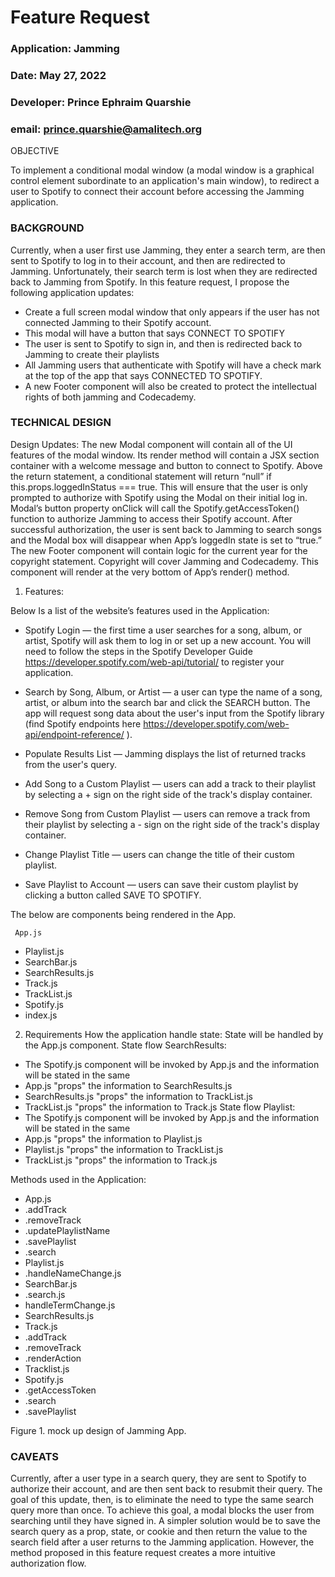# Feature Request
### Application: Jamming
### Date: May 27, 2022
### Developer: Prince Ephraim Quarshie
### email: prince.quarshie@amalitech.org
OBJECTIVE

To implement a conditional modal window (a modal window is a graphical control element subordinate to an application's main window), to redirect a user to Spotify to connect their account before accessing the Jamming application.

### BACKGROUND 	

Currently, when a user first use Jamming, they enter a search term, are then sent to Spotify to log in to their account, and then are redirected to Jamming. Unfortunately, their search term is lost when they are redirected back to Jamming from Spotify. 
In this feature request, I propose the following application updates:
*	Create a full screen modal window that only appears if the user has not connected Jamming to their Spotify account.
*	This modal will have a button that says CONNECT TO SPOTIFY
*	The user is sent to Spotify to sign in, and then is redirected back to Jamming to create their playlists
*	All Jamming users that authenticate with Spotify will have a check mark at the top of the app that says CONNECTED TO SPOTIFY.
*	A new Footer component will also be created to protect the intellectual rights of both jamming and Codecademy.

### TECHNICAL DESIGN
Design Updates:
The new Modal component will contain all of the UI features of the modal window. Its render method will contain a JSX section container with a welcome message and button to connect to Spotify. Above the return statement, a conditional statement will return “null” if this.props.loggedInStatus === true. This will ensure that the user is only prompted to authorize with Spotify using the Modal on their initial log in. 
Modal’s button property onClick will call the Spotify.getAccessToken() function to authorize Jamming to access their Spotify account. After successful authorization, the user is sent back to Jamming to search songs and the Modal box will disappear when App’s loggedIn state is set to “true.”
The new Footer component will contain logic for the current year for the copyright statement. Copyright will cover Jamming and Codecademy.  This component will render at the very bottom of App’s render() method.
1.	Features:

Below Is a list of the website’s features used in the Application: 

*	Spotify Login — the first time a user searches for a song, album, or artist, Spotify will ask them to log in or set up a new account. You will need to follow the steps in the Spotify Developer Guide https://developer.spotify.com/web-api/tutorial/ to register your application.

*	Search by Song, Album, or Artist — a user can type the name of a song, artist, or album into the search bar and click the SEARCH button. The app will request song data about the user's input from the Spotify library (find Spotify endpoints here https://developer.spotify.com/web-api/endpoint-reference/ ).

*	Populate Results List — Jamming displays the list of returned tracks from the user's query.

*	Add Song to a Custom Playlist — users can add a track to their playlist by selecting a + sign on the right side of the track's display container.

*	Remove Song from Custom Playlist — users can remove a track from their playlist by selecting a - sign on the right side of the track's display container.

*	Change Playlist Title — users can change the title of their custom playlist.
*	Save Playlist to Account — users can save their custom playlist by clicking a button called SAVE TO SPOTIFY.

  The below are components being rendered in the App.

     App.js 
+	Playlist.js
+	SearchBar.js 
+	SearchResults.js 
+	Track.js
+	TrackList.js 
+	Spotify.js 
+	index.js

2.	Requirements
 How the application handle state:
State will be handled by the App.js component. State flow SearchResults:
*	The Spotify.js component will be invoked by App.js and the information will be stated in the same
*	App.js "props" the information to SearchResults.js
*	SearchResults.js "props" the information to TrackList.js
*	TrackList.js "props" the information to Track.js
State flow Playlist:
*	The Spotify.js component will be invoked by App.js and the information will be stated in the same
*	App.js "props" the information to Playlist.js
*	Playlist.js "props" the information to TrackList.js
*	TrackList.js "props" the information to Track.js



Methods used in the Application:

+	App.js 
+	.addTrack
+	.removeTrack
+	.updatePlaylistName
+	.savePlaylist
+	.search
+	Playlist.js 
+	.handleNameChange.js
+	SearchBar.js
+	.search.js
+	handleTermChange.js
+	SearchResults.js
+	Track.js 
+	.addTrack
+	.removeTrack
+	.renderAction
+	Tracklist.js 
+	Spotify.js 
+	.getAccessToken
+	.search
+	.savePlaylist
 
Figure 1. mock up design of Jamming App.

### CAVEATS

Currently, after a user type in a search query, they are sent to Spotify to authorize their account, and are then sent back to resubmit their query. The goal of this update, then, is to eliminate the need to type the same search query more than once. To achieve this goal, a modal blocks the user from searching until they have signed in.
A simpler solution would be to save the search query as a prop, state, or cookie and then return the value to the search field after a user returns to the Jamming application. However, the method proposed in this feature request creates a more intuitive authorization flow. 


